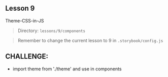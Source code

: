 ## Lesson 9

Theme-CSS-in-JS

> Directory: `lessons/9/components`

> Remember to change the current lesson to 9 in `.storybook/config.js`

## CHALLENGE:

- import theme from './theme' and use in components
